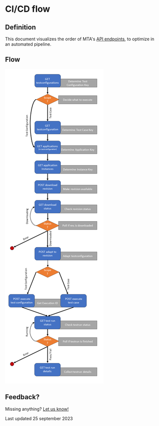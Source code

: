 # CI/CD flow

## Definition

This document visualizes the order of MTA's [API endpoints](../../api), to optimize in an automated pipeline.

## Flow

![CI/CD flow](images/cicdflow.png)

## Feedback?
Missing anything? [Let us know!](mailto:support@menditect.com)

Last updated 25 september 2023